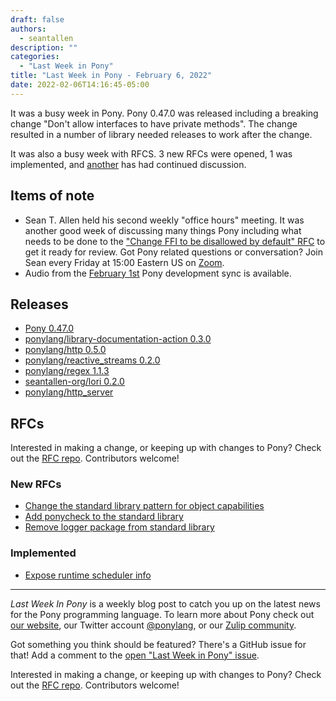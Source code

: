 ```yaml
---
draft: false
authors:
  - seantallen
description: ""
categories:
  - "Last Week in Pony"
title: "Last Week in Pony - February 6, 2022"
date: 2022-02-06T14:16:45-05:00
---
```


It was a busy week in Pony. Pony 0.47.0 was released including a breaking change "Don't allow interfaces to have private methods". The change resulted in a number of library needed releases to work after the change.

It was also a busy week with RFCS. 3 new RFCs were opened, 1 was implemented, and [another](https://github.com/ponylang/rfcs/pull/193) has had continued discussion.

<!-- more -->

## Items of note

- Sean T. Allen held his second weekly "office hours" meeting. It was another good week of discussing many things Pony including what needs to be done to the ["Change FFI to be disallowed by default" RFC](https://github.com/ponylang/rfcs/pull/195) to get it ready for review. Got Pony related questions or conversation? Join Sean every Friday at 15:00 Eastern US on [Zoom](https://us02web.zoom.us/j/77752669310?pwd=bSSyWWTduqMRfdvEpEBo9DICCDjxWA.1).
- Audio from the [February 1st](https://vimeo.com/916936483) Pony development sync is available.

## Releases

- [Pony 0.47.0](https://github.com/ponylang/ponyc/releases/tag/0.47.0)
- [ponylang/library-documentation-action 0.3.0](https://github.com/ponylang/library-documentation-action/releases/tag/0.3.0)
- [ponylang/http 0.5.0](https://github.com/ponylang/http/releases/tag/0.5.0)
- [ponylang/reactive_streams 0.2.0](https://github.com/ponylang/reactive_streams/releases/tag/0.2.0)
- [ponylang/regex 1.1.3](https://github.com/ponylang/regex/releases/tag/1.1.3)
- [seantallen-org/lori 0.2.0](https://github.com/seantallen-org/lori/releases/tag/0.2.0)
- [ponylang/http_server](https://github.com/ponylang/http_server/releases/tag/0.4.0)

## RFCs

Interested in making a change, or keeping up with changes to Pony? Check out the [RFC repo](https://github.com/ponylang/rfcs). Contributors welcome!

### New RFCs

- [Change the standard library pattern for object capabilities](https://github.com/ponylang/rfcs/pull/196)
- [Add ponycheck to the standard library](https://github.com/ponylang/rfcs/pull/197)
- [Remove logger package from standard library](https://github.com/ponylang/rfcs/pull/198)

### Implemented

- [Expose runtime scheduler info](https://github.com/ponylang/rfcs/pull/194)

---

_Last Week In Pony_ is a weekly blog post to catch you up on the latest news for the Pony programming language. To learn more about Pony check out [our website](https://ponylang.io), our Twitter account [@ponylang](https://twitter.com/ponylang), or our [Zulip community](https://ponylang.zulipchat.com).

Got something you think should be featured? There's a GitHub issue for that! Add a comment to the [open "Last Week in Pony" issue](https://github.com/ponylang/ponylang.github.io/issues?q=is%3Aissue+is%3Aopen+label%3Alast-week-in-pony).

Interested in making a change, or keeping up with changes to Pony? Check out the [RFC repo](https://github.com/ponylang/rfcs). Contributors welcome!
